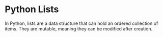    # Python Lists

   In Python, lists are a data structure that can hold an ordered collection of items. They are mutable, meaning they can be modified after creation.
